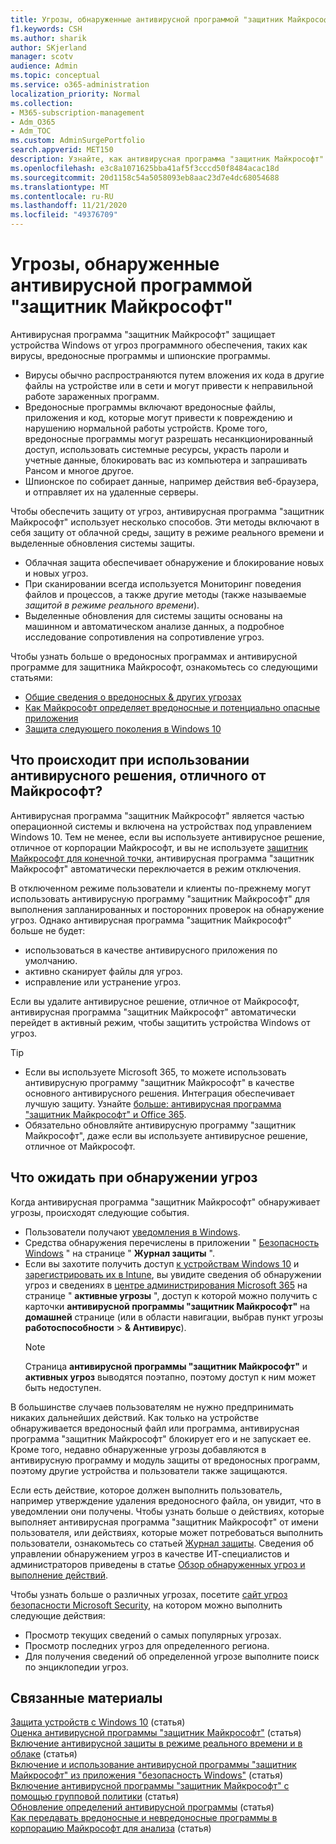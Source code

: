 ```yaml
---
title: Угрозы, обнаруженные антивирусной программой "защитник Майкрософт"
f1.keywords: CSH
ms.author: sharik
author: SKjerland
manager: scotv
audience: Admin
ms.topic: conceptual
ms.service: o365-administration
localization_priority: Normal
ms.collection:
- M365-subscription-management
- Adm_O365
- Adm_TOC
ms.custom: AdminSurgePortfolio
search.appverid: MET150
description: Узнайте, как антивирусная программа "защитник Майкрософт" защищает устройства Windows от угроз программного обеспечения, таких как вирусы, вредоносные программы и шпионские программы.
ms.openlocfilehash: e3c8a1071625bba41af5f3cccd50f8484acac18d
ms.sourcegitcommit: 20d1158c54a5058093eb8aac23d7e4dc68054688
ms.translationtype: MT
ms.contentlocale: ru-RU
ms.lasthandoff: 11/21/2020
ms.locfileid: "49376709"
---
```

# <a name="threats-detected-by-microsoft-defender-antivirus"></a>Угрозы, обнаруженные антивирусной программой "защитник Майкрософт"

Антивирусная программа "защитник Майкрософт" защищает устройства Windows от угроз программного обеспечения, таких как вирусы, вредоносные программы и шпионские программы.

- Вирусы обычно распространяются путем вложения их кода в другие файлы на устройстве или в сети и могут привести к неправильной работе зараженных программ.
- Вредоносные программы включают вредоносные файлы, приложения и код, которые могут привести к повреждению и нарушению нормальной работы устройств. Кроме того, вредоносные программы могут разрешать несанкционированный доступ, использовать системные ресурсы, украсть пароли и учетные данные, блокировать вас из компьютера и запрашивать Рансом и многое другое.
- Шпионское по собирает данные, например действия веб-браузера, и отправляет их на удаленные серверы.
 
Чтобы обеспечить защиту от угроз, антивирусная программа "защитник Майкрософт" использует несколько способов. Эти методы включают в себя защиту от облачной среды, защиту в режиме реального времени и выделенные обновления системы защиты.

- Облачная защита обеспечивает обнаружение и блокирование новых и новых угроз.
- При сканировании всегда используется Мониторинг поведения файлов и процессов, а также другие методы (также называемые *защитой в режиме реального времени*).
- Выделенные обновления для системы защиты основаны на машинном и автоматическом анализе данных, а подробное исследование сопротивления на сопротивление угроз. 

Чтобы узнать больше о вредоносных программах и антивирусной программе для защитника Майкрософт, ознакомьтесь со следующими статьями: 

- [Общие сведения о вредоносных & других угрозах](/windows/security/threat-protection/intelligence/understanding-malware)
- [Как Майкрософт определяет вредоносные и потенциально опасные приложения](/windows/security/threat-protection/intelligence/criteria)
- [Защита следующего поколения в Windows 10](/windows/security/threat-protection/microsoft-defender-antivirus/microsoft-defender-antivirus-in-windows-10)

## <a name="what-happens-when-a-non-microsoft-antivirus-solution-is-used"></a>Что происходит при использовании антивирусного решения, отличного от Майкрософт? 

Антивирусная программа "защитник Майкрософт" является частью операционной системы и включена на устройствах под управлением Windows 10. Тем не менее, если вы используете антивирусное решение, отличное от корпорации Майкрософт, и вы не используете [защитник Майкрософт для конечной точки](/windows/security/threat-protection/microsoft-defender-atp/microsoft-defender-advanced-threat-protection), антивирусная программа "защитник Майкрософт" автоматически переключается в режим отключения.  

В отключенном режиме пользователи и клиенты по-прежнему могут использовать антивирусную программу "защитник Майкрософт" для выполнения запланированных и посторонних проверок на обнаружение угроз. Однако антивирусная программа "защитник Майкрософт" больше не будет:

- использоваться в качестве антивирусного приложения по умолчанию.
- активно сканирует файлы для угроз.
- исправление или устранение угроз.

Если вы удалите антивирусное решение, отличное от Майкрософт, антивирусная программа "защитник Майкрософт" автоматически перейдет в активный режим, чтобы защитить устройства Windows от угроз.

> [!TIP]
> - Если вы используете Microsoft 365, то можете использовать антивирусную программу "защитник Майкрософт" в качестве основного антивирусного решения. Интеграция обеспечивает лучшую защиту. Узнайте [больше: антивирусная программа "защитник Майкрософт" и Office 365](/windows/security/threat-protection/microsoft-defender-antivirus/office-365-microsoft-defender-antivirus).
> - Обязательно обновляйте антивирусную программу "защитник Майкрософт", даже если вы используете антивирусное решение, отличное от Майкрософт.

## <a name="what-to-expect-when-threats-are-detected"></a>Что ожидать при обнаружении угроз

Когда антивирусная программа "защитник Майкрософт" обнаруживает угрозы, происходят следующие события.

- Пользователи получают [уведомления в Windows](https://support.microsoft.com/windows/8942c744-6198-fe56-4639-34320cf9444e). 
- Средства обнаружения перечислены в приложении " [Безопасность Windows](/windows/security/threat-protection/windows-defender-security-center/windows-defender-security-center) " на странице " **Журнал защиты** ".  
- Если вы захотите получить доступ [к устройствам Windows 10](secure-win-10-pcs.md) и [зарегистрировать их в Intune](/mem/intune/enrollment/windows-enrollment-methods), вы увидите сведения об обнаружении угроз и сведениях в <a href="https://go.microsoft.com/fwlink/p/?linkid=2024339" target="_blank">центре администрирования Microsoft 365</a> на странице " **активные угрозы** ", доступ к которой можно получить с карточки **антивирусной программы "защитник Майкрософт"** на **домашней** странице (или в области навигации, выбрав пункт угрозы **работоспособности**  >  **& Антивирус**).
    > [!NOTE]
    > Страница **антивирусной программы "защитник Майкрософт"** и **активных угроз** выводятся поэтапно, поэтому доступ к ним может быть недоступен.

В большинстве случаев пользователям не нужно предпринимать никаких дальнейших действий. Как только на устройстве обнаруживается вредоносный файл или программа, антивирусная программа "защитник Майкрософт" блокирует его и не запускает ее. Кроме того, недавно обнаруженные угрозы добавляются в антивирусную программу и модуль защиты от вредоносных программ, поэтому другие устройства и пользователи также защищаются.  

Если есть действие, которое должен выполнить пользователь, например утверждение удаления вредоносного файла, он увидит, что в уведомлении они получены. Чтобы узнать больше о действиях, которые выполняет антивирусная программа "защитник Майкрософт" от имени пользователя, или действиях, которые может потребоваться выполнить пользователи, ознакомьтесь со статьей [Журнал защиты](https://support.microsoft.com/office/f1e5fd95-09b4-46d1-b8c7-1059a1e09708). Сведения об управлении обнаружением угроз в качестве ИТ-специалистов и администраторов приведены в статье [Обзор обнаруженных угроз и выполнение действий](review-threats-take-action.md).

Чтобы узнать больше о различных угрозах, посетите <a href="https://www.microsoft.com/wdsi/threats" target="_blank">сайт угроз безопасности Microsoft Security</a>, на котором можно выполнить следующие действия: 

- Просмотр текущих сведений о самых популярных угрозах.
- Просмотр последних угроз для определенного региона.
- Для получения сведений об определенной угрозе выполните поиск по энциклопедии угроз.

## <a name="related-content"></a>Связанные материалы

[Защита устройств с Windows 10](secure-windows-10-devices.md) (статья) \
[Оценка антивирусной программы "защитник Майкрософт"](/windows/security/threat-protection/microsoft-defender-antivirus/evaluate-microsoft-defender-antivirus) (статья) \
[Включение антивирусной защиты в режиме реального времени и в облаке](/mem/intune/user-help/turn-on-defender-windows#turn-on-real-time-and-cloud-delivered-protection) (статья) \
[Включение и использование антивирусной программы "защитник Майкрософт" из приложения "безопасность Windows"](/windows/security/threat-protection/microsoft-defender-antivirus/microsoft-defender-security-center-antivirus) (статья) \
[Включение антивирусной программы "защитник Майкрософт" с помощью групповой политики](/mem/intune/user-help/turn-on-defender-windows#turn-on-windows-defender) (статья) \
[Обновление определений антивирусной программы](/mem/intune/user-help/turn-on-defender-windows#update-your-antivirus-definitions) (статья) \
[Как передавать вредоносные и невредоносные программы в корпорацию Майкрософт для анализа](/microsoft-365/security/office-365-security/submitting-malware-and-non-malware-to-microsoft-for-analysis) (статья)